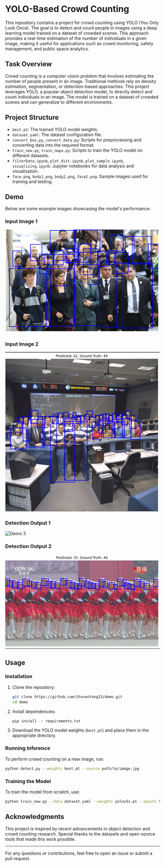 # YOLO-Based Crowd Counting

This repository contains a project for crowd counting using YOLO (You Only Look Once). The goal is to detect and count people in images using a deep learning model trained on a dataset of crowded scenes. This approach provides a real-time estimation of the number of individuals in a given image, making it useful for applications such as crowd monitoring, safety management, and public space analytics.

## Task Overview
Crowd counting is a computer vision problem that involves estimating the number of people present in an image. Traditional methods rely on density estimation, segmentation, or detection-based approaches. This project leverages YOLO, a popular object detection model, to directly detect and count individuals in an image. The model is trained on a dataset of crowded scenes and can generalize to different environments.

## Project Structure
- `best.pt`: The trained YOLO model weights.
- `dataset.yaml`: The dataset configuration file.
- `convert_box.py`, `convert_data.py`: Scripts for preprocessing and converting data into the required format.
- `train_new.py`, `train_nwpu.py`: Scripts to train the YOLO model on different datasets.
- `filterData.ipynb`, `plot_dist.ipynb`, `plot_sample.ipynb`, `visualizing.ipynb`: Jupyter notebooks for data analysis and visualization.
- `face.png`, `body1.png`, `body2.png`, `face2.png`: Sample images used for training and testing.

## Demo
Below are some example images showcasing the model's performance:

### Input Image 1
![Demo 1](body1.png)

### Input Image 2
![Demo 2](body2.png)

### Detection Output 1
![Demo 3](face1.png)

### Detection Output 2
![Demo 4](face2.png)

## Usage
### Installation
1. Clone the repository:
   ```sh
   git clone https://github.com/StevenYang23/demo.git
   cd demo
   ```
2. Install dependencies:
   ```sh
   pip install -r requirements.txt
   ```
3. Download the YOLO model weights (`best.pt`) and place them in the appropriate directory.

### Running Inference
To perform crowd counting on a new image, run:
```sh
python detect.py --weights best.pt --source path/to/image.jpg
```

### Training the Model
To train the model from scratch, use:
```sh
python train_new.py --data dataset.yaml --weights yolov5s.pt --epochs 50
```

## Acknowledgments
This project is inspired by recent advancements in object detection and crowd counting research. Special thanks to the datasets and open-source tools that made this work possible.

---
For any questions or contributions, feel free to open an issue or submit a pull request.

